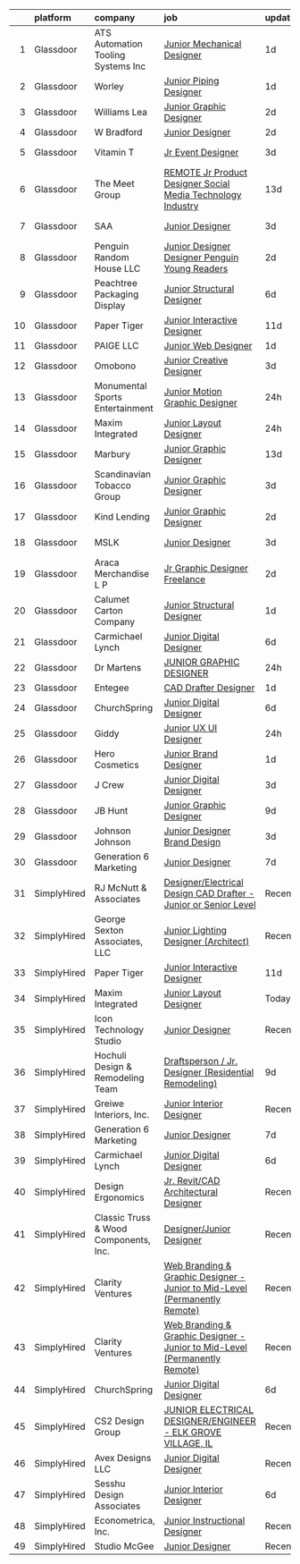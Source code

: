 

|    | platform    | company                               | job                                                                                                                                                                                                                                                                                                                                                                                                                                                                                                                                                                                                                                                                                                                                                                                                                                                                                                                                                                                                                                                                                                                                       | update_time   | location              |
|---:|:------------|:--------------------------------------|:------------------------------------------------------------------------------------------------------------------------------------------------------------------------------------------------------------------------------------------------------------------------------------------------------------------------------------------------------------------------------------------------------------------------------------------------------------------------------------------------------------------------------------------------------------------------------------------------------------------------------------------------------------------------------------------------------------------------------------------------------------------------------------------------------------------------------------------------------------------------------------------------------------------------------------------------------------------------------------------------------------------------------------------------------------------------------------------------------------------------------------------|:--------------|:----------------------|
|  1 | Glassdoor   | ATS Automation Tooling Systems Inc    | [Junior Mechanical Designer](https://www.glassdoor.com/partner/jobListing.htm?pos=130&ao=1136043&s=58&guid=00000181b88edc2f8668b389bbb33732&src=GD_JOB_AD&t=SR&vt=w&cs=1_bbb4071b&cb=1656658779488&jobListingId=1007971279461&jrtk=3-0-1g6s8tn2gk27i801-1g6s8tn312ea2000-5bdaf64f0475c832-)                                                                                                                                                                                                                                                                                                                                                                                                                                                                                                                                                                                                                                                                                                                                                                                                                                               | 1d            | Wixom, MI             |
|  2 | Glassdoor   | Worley                                | [Junior Piping Designer](https://www.glassdoor.com/partner/jobListing.htm?pos=115&ao=1136043&s=58&guid=00000181b88edc2f8668b389bbb33732&src=GD_JOB_AD&t=SR&vt=w&cs=1_150af23b&cb=1656658779483&jobListingId=1007971397513&jrtk=3-0-1g6s8tn2gk27i801-1g6s8tn312ea2000-c35bde5907f6bcea-)                                                                                                                                                                                                                                                                                                                                                                                                                                                                                                                                                                                                                                                                                                                                                                                                                                                   | 1d            | Elkview, WV           |
|  3 | Glassdoor   | Williams Lea                          | [Junior Graphic Designer](https://www.glassdoor.com/partner/jobListing.htm?pos=104&ao=1110586&s=58&guid=00000181b88edc2f8668b389bbb33732&src=GD_JOB_AD&t=SR&vt=w&cs=1_d4aeb66a&cb=1656658779482&jobListingId=1007969808757&cpc=C891152315FA1AD8&jrtk=3-0-1g6s8tn2gk27i801-1g6s8tn312ea2000-053d4a47694d9499--6NYlbfkN0Afw57Q_E86u0n5pDRa3a1ggl-5Y7CLs5OS8nOb7Upq0HshX7XhsFt-2pElKuJrb7zKk3yROsWDbkyHDyRVqytGe8DvKkNZlV7bY55yCgphnPG8le7go8oN4MJFO_zmXFZcVFWRucrqonM9smp3lio9p6vFvBXrzlz2NPL1TbMx7TphFZlGxdalqnXuU3_WzdjlxS9qjWJ7wyGG6N_qFtKqn-Dkh1CeiWY71Islz68dbjqyjAjjL5jrx7W1sGTQsytel9u3sV2epj8CREh8ryAlj2rbXym81at4gQSJv-pAJe1iFKQKFW6KuyU-G1H-TCd4B8FVCYlOVbVr4JXjdrNLqz_K1HZ6MCL0CWV0RbhG_oFeldRqTd3iJuLlJRG40LAWJivdzUOK9QEIMZB6aS2mNTdqyqg7pIB2NcEuIQX2_QmLCMBeQqt319rTAkuYaaxfvYEY3nB4iJq-57g1XQZGcNLCTLklXs--tgfvXk6oFjSynmHPAJJLueE5VYICie7dv56DqIq67HO89XMrj5rFlf-y29OTk5kDNIGt-e6WTxy_Z3oQyq7SCLvyQOeWsPMifQmQQTcVsaYy8tJZaLtGcu0mRJXOOK7GSEctLi60pH53WHnX53rr0kwVPa1R9DtvVHWEwNmfKZgOwkUfuOUKmrIRVQDTlwNzPnlbq2zF6De6Ycx7ZO7nKnDH9n0ZEEBLa8NqDEf9_Z5j6nKB4eGBMTw2NMM8hIi9RPaqeTWxolR1ITRn6dDKJzgPyW_-KwizSRt2yKleUw%3D%3D) | 2d            | New York, NY          |
|  4 | Glassdoor   | W Bradford                            | [Junior Designer](https://www.glassdoor.com/partner/jobListing.htm?pos=125&ao=1136043&s=58&guid=00000181b88edc2f8668b389bbb33732&src=GD_JOB_AD&t=SR&vt=w&ea=1&cs=1_750d91b6&cb=1656658779484&jobListingId=1007968069619&jrtk=3-0-1g6s8tn2gk27i801-1g6s8tn312ea2000-4db79f6b5a11464b-)                                                                                                                                                                                                                                                                                                                                                                                                                                                                                                                                                                                                                                                                                                                                                                                                                                                     | 2d            | Cincinnati, OH        |
|  5 | Glassdoor   | Vitamin T                             | [Jr  Event Designer](https://www.glassdoor.com/partner/jobListing.htm?pos=106&ao=1110586&s=58&guid=00000181b88edc2f8668b389bbb33732&src=GD_JOB_AD&t=SR&vt=w&cs=1_47669ae4&cb=1656658779482&jobListingId=1007966840939&cpc=F4EED0218A761C36&jrtk=3-0-1g6s8tn2gk27i801-1g6s8tn312ea2000-73ef7c449f15f98a--6NYlbfkN0DMrcEu7yrtATojKJA7cEzGQ3FdRGWLh0CZQInL4ECGI6k5tN82kdM0cJmh4vC7GgicCuPW6XhUvXGqpZsTiiUvK_vj0bmj24rbEeNceCgDIVuKb87Yw3Eo_TnZWk0BF3zLvJaJrgQkUaklOQOeKiuD0Io93IwNCbU0c7KOHzpFUAFZX8jUPDlmP5iOqLhz4ngYcNn53i91u2ZmbFWLFmbpjK8s_rVo4wGYxQhzz_ZJZSbMnwdxEoVz9gZ-Ua1Ts_A6v1Wyq1gDklzOpVLcpMq9GRYPRpX0nFg3t6bbnPqubnwj8tEXSlCpVa6xPVGi1cqP5r-9Dwq0W1-Gd1WmmKDKukA6aJ46xFSnt3IJAPaaCWTV6wh722OqX47xSlkjqBoeXH-FA2FO6Dt2xGjRDTkvI68ieQzrc8Ol0ZzNXoRkMXRjBv9soHlFpT3Vds5Gnfcu7h-gx8Vf69sJte2QVjRzDcEM13UrejY%3D)                                                                                                                                                                                                                                                                                                                    | 3d            | San Francisco, CA     |
|  6 | Glassdoor   | The Meet Group                        | [REMOTE  Jr  Product Designer  Social Media Technology Industry ](https://www.glassdoor.com/partner/jobListing.htm?pos=124&ao=1136043&s=58&guid=00000181b88edc2f8668b389bbb33732&src=GD_JOB_AD&t=SR&vt=w&cs=1_96a80a0f&cb=1656658779484&jobListingId=1007947488664&jrtk=3-0-1g6s8tn2gk27i801-1g6s8tn312ea2000-c15c92131ec889ec-)                                                                                                                                                                                                                                                                                                                                                                                                                                                                                                                                                                                                                                                                                                                                                                                                          | 13d           | Remote                |
|  7 | Glassdoor   | SAA                                   | [Junior Designer](https://www.glassdoor.com/partner/jobListing.htm?pos=105&ao=1110586&s=58&guid=00000181b88edc2f8668b389bbb33732&src=GD_JOB_AD&t=SR&vt=w&ea=1&cs=1_e8085c6f&cb=1656658779483&jobListingId=1007967695526&cpc=8795CF9063CD573D&jrtk=3-0-1g6s8tn2gk27i801-1g6s8tn312ea2000-3cf715986a40b20d--6NYlbfkN0CcfIcUGb3A0nixW3AhtVBC6rKJmMve5SIA5JEWz5PBM_sJGoLvqM6eJT4Am8ntRbg95zQNfbh-v7sQRTkq0wDuVlnOxNC-x8AMx43WnOuhC1HBsLhHVMWUVNI2q2WLi2O0pHJ1lIEpQxDkexutIaVOZMnzUE8mWrbHHPIsjgil0PxqTF1-F_lTBNkBkd3bcezTf8y8WBP-6TRHiWwnyKeKZZtgqNmFdThyUGiWjQEL7cJ8mK_x6f359x0kB08IreX1fa87kvFUZJmicU1kLUBiV2bVdbFpXKzD8XvnkFhCsSnEpA5EJS5hsxN9OL8lBTG3i-7xyRtnOAjDmdKZ6UMvREfLcOaMTEMiRj6b_f94In4p0U6dDFd5tZSOZFl8NTurcI_xedBLA3-EL1aAQaALmVY1ElDQQqmimWr3zbGHSns0r60JpRcyOHRirZ74lSjLm5Hk9B2I8jnKlitymXjr2BGrzawHld2MUSz06us32gn-JN3LazmBHiE0EmHHvyxlTvW5DmtgZGMO_zjYKyuRbTFeGRHMjk3lQBoNKMe8o47Gi6-hqS9UMKO-Az0xHU0%3D)                                                                                                                                                                                                                  | 3d            | Los Angeles, CA       |
|  8 | Glassdoor   | Penguin Random House LLC              | [Junior Designer Designer  Penguin Young Readers](https://www.glassdoor.com/partner/jobListing.htm?pos=123&ao=1136043&s=58&guid=00000181b88edc2f8668b389bbb33732&src=GD_JOB_AD&t=SR&vt=w&cs=1_1b34aa01&cb=1656658779484&jobListingId=1007969137153&jrtk=3-0-1g6s8tn2gk27i801-1g6s8tn312ea2000-604497fa26e7a041-)                                                                                                                                                                                                                                                                                                                                                                                                                                                                                                                                                                                                                                                                                                                                                                                                                          | 2d            | New York, NY          |
|  9 | Glassdoor   | Peachtree Packaging   Display         | [Junior Structural Designer](https://www.glassdoor.com/partner/jobListing.htm?pos=128&ao=1136043&s=58&guid=00000181b88edc2f8668b389bbb33732&src=GD_JOB_AD&t=SR&vt=w&ea=1&cs=1_8efaead2&cb=1656658779488&jobListingId=1007962470076&jrtk=3-0-1g6s8tn2gk27i801-1g6s8tn312ea2000-41f1267be9be6801-)                                                                                                                                                                                                                                                                                                                                                                                                                                                                                                                                                                                                                                                                                                                                                                                                                                          | 6d            | Lawrenceville, GA     |
| 10 | Glassdoor   | Paper Tiger                           | [Junior Interactive Designer](https://www.glassdoor.com/partner/jobListing.htm?pos=108&ao=1136043&s=58&guid=00000181b88edc2f8668b389bbb33732&src=GD_JOB_AD&t=SR&vt=w&ea=1&cs=1_e17972c0&cb=1656658779483&jobListingId=1007950770139&jrtk=3-0-1g6s8tn2gk27i801-1g6s8tn312ea2000-2bf26a82ae93c82d-)                                                                                                                                                                                                                                                                                                                                                                                                                                                                                                                                                                                                                                                                                                                                                                                                                                         | 11d           | Remote                |
| 11 | Glassdoor   | PAIGE LLC                             | [Junior Web Designer](https://www.glassdoor.com/partner/jobListing.htm?pos=102&ao=1110586&s=58&guid=00000181b88edc2f8668b389bbb33732&src=GD_JOB_AD&t=SR&vt=w&ea=1&cs=1_4ef0f20f&cb=1656658779482&jobListingId=1007971053882&cpc=6FC5BA77C9A4CD78&jrtk=3-0-1g6s8tn2gk27i801-1g6s8tn312ea2000-73b2aa60a689d6f6--6NYlbfkN0Bcjj528Dy1LW3oL-pukkcHmmPA2V1efSVPw-U-M28mT0pKb21cFqvxPVrEIRVxEBhbQd3QSRAi2jQNRf5IL7_cEjc5D_7M8vAuWiMJDrdA15UMknI95OR4HQP9MzjY1YAPT6dz_nY7JL7qZAFuvwxHi-rv1yNmZdRVPc23TLlp1obOFdmjF1WNcay7jj39QxXqV1HJLicKOgU-WdD_ookfVnX9-2RyHoWb0VgmOZ7qPpmK6aJYPP0oiuMP_rLt8lnuD-07MZhu7beIJguQdb6oobHqXX-OyEtJoM-YPwTH81mM8HuuiesrhRPfQM27u9oBvKQEQq34DaN8y2-o-vtr9xFHUnFm84D41FMW67dIh_Yv1Y3DZtyc4sD-ZeK_jzpDarO1AtS0Ma7fmTyWMZUB7CrK2P0hkPRpOnPJIb57ZT5aryr-QEd8g82MhBNZWnSdGuOmgD_sB07C7TbxvSWjtu-kubc-FkuTsoaWC-aA7dwNw81sSayNHrly-ofqPZk%3D)                                                                                                                                                                                                                                                                              | 1d            | California            |
| 12 | Glassdoor   | Omobono                               | [Junior Creative Designer](https://www.glassdoor.com/partner/jobListing.htm?pos=121&ao=1136043&s=58&guid=00000181b88edc2f8668b389bbb33732&src=GD_JOB_AD&t=SR&vt=w&ea=1&cs=1_c5ba0c98&cb=1656658779484&jobListingId=1007966621549&jrtk=3-0-1g6s8tn2gk27i801-1g6s8tn312ea2000-8ace7a9fc7ba684c-)                                                                                                                                                                                                                                                                                                                                                                                                                                                                                                                                                                                                                                                                                                                                                                                                                                            | 3d            | Seattle, WA           |
| 13 | Glassdoor   | Monumental Sports   Entertainment     | [Junior Motion Graphic Designer](https://www.glassdoor.com/partner/jobListing.htm?pos=117&ao=1136043&s=58&guid=00000181b88edc2f8668b389bbb33732&src=GD_JOB_AD&t=SR&vt=w&cs=1_3f56288e&cb=1656658779483&jobListingId=1007973152283&jrtk=3-0-1g6s8tn2gk27i801-1g6s8tn312ea2000-f89fdc98d1257624-)                                                                                                                                                                                                                                                                                                                                                                                                                                                                                                                                                                                                                                                                                                                                                                                                                                           | 24h           | Washington, DC        |
| 14 | Glassdoor   | Maxim Integrated                      | [Junior Layout Designer](https://www.glassdoor.com/partner/jobListing.htm?pos=119&ao=1136043&s=58&guid=00000181b88edc2f8668b389bbb33732&src=GD_JOB_AD&t=SR&vt=w&cs=1_df9509f5&cb=1656658779483&jobListingId=1007973669126&jrtk=3-0-1g6s8tn2gk27i801-1g6s8tn312ea2000-58d2b0aa41523136-)                                                                                                                                                                                                                                                                                                                                                                                                                                                                                                                                                                                                                                                                                                                                                                                                                                                   | 24h           | Chandler, AZ          |
| 15 | Glassdoor   | Marbury                               | [Junior Graphic Designer](https://www.glassdoor.com/partner/jobListing.htm?pos=113&ao=1136043&s=58&guid=00000181b88edc2f8668b389bbb33732&src=GD_JOB_AD&t=SR&vt=w&ea=1&cs=1_640fc269&cb=1656658779483&jobListingId=1007947966367&jrtk=3-0-1g6s8tn2gk27i801-1g6s8tn312ea2000-265648219fb521ff-)                                                                                                                                                                                                                                                                                                                                                                                                                                                                                                                                                                                                                                                                                                                                                                                                                                             | 13d           | Remote                |
| 16 | Glassdoor   | Scandinavian Tobacco Group            | [Junior Graphic Designer](https://www.glassdoor.com/partner/jobListing.htm?pos=126&ao=1136043&s=58&guid=00000181b88edc2f8668b389bbb33732&src=GD_JOB_AD&t=SR&vt=w&cs=1_26a6da03&cb=1656658779488&jobListingId=1007965825172&jrtk=3-0-1g6s8tn2gk27i801-1g6s8tn312ea2000-e690ee95a8f8066f-)                                                                                                                                                                                                                                                                                                                                                                                                                                                                                                                                                                                                                                                                                                                                                                                                                                                  | 3d            | Bethlehem, PA         |
| 17 | Glassdoor   | Kind Lending                          | [Junior Graphic Designer](https://www.glassdoor.com/partner/jobListing.htm?pos=116&ao=1136043&s=58&guid=00000181b88edc2f8668b389bbb33732&src=GD_JOB_AD&t=SR&vt=w&ea=1&cs=1_3373a976&cb=1656658779483&jobListingId=1007969480225&jrtk=3-0-1g6s8tn2gk27i801-1g6s8tn312ea2000-336e2fe3c8f2b2b1-)                                                                                                                                                                                                                                                                                                                                                                                                                                                                                                                                                                                                                                                                                                                                                                                                                                             | 2d            | Santa Ana, CA         |
| 18 | Glassdoor   | MSLK                                  | [Junior Designer](https://www.glassdoor.com/partner/jobListing.htm?pos=127&ao=1136043&s=58&guid=00000181b88edc2f8668b389bbb33732&src=GD_JOB_AD&t=SR&vt=w&cs=1_0b788384&cb=1656658779488&jobListingId=1007967402930&jrtk=3-0-1g6s8tn2gk27i801-1g6s8tn312ea2000-7b32beeacec3ec42-)                                                                                                                                                                                                                                                                                                                                                                                                                                                                                                                                                                                                                                                                                                                                                                                                                                                          | 3d            | Queens Village, NY    |
| 19 | Glassdoor   | Araca Merchandise L P                 | [Jr  Graphic Designer   Freelance](https://www.glassdoor.com/partner/jobListing.htm?pos=103&ao=1110586&s=58&guid=00000181b88edc2f8668b389bbb33732&src=GD_JOB_AD&t=SR&vt=w&ea=1&cs=1_f631ee3b&cb=1656658779482&jobListingId=1007969224262&cpc=8795CF9063CD573D&jrtk=3-0-1g6s8tn2gk27i801-1g6s8tn312ea2000-4f202b68e8795897--6NYlbfkN0C5jinrRu9OFhzXOfMFG0wpnKYKfiIowwwIeRu8MnNJgc43Lf5OFtMVXfVG-wWgMYDgDAzBkjvsXjKsXQ7SrSkLqya4QFyStzmb1_W01uclnUgAK8sxOWNnjIF6s-qGzhS7Kc8xXrWAM7esJsagZJAwRebVVFNtMgVKaja0ngpl7nMb2LUak-EunU9xgPdp0sG6esuZBlE7LZFfOhy2py8M0ggiP3y3Lz1UFkMLk6_i0f_OT8vaEgMtV0ZPIKBh0Syqyx8gToquWNHfPFyZpRqpk4MlsV5S1vBWCmgA6b98bb2QO35X5NIEI3o6QsPfbb2daRs8i3ucpn_vC_BGVrVgFewuENd5Cm3BLA3ISjD8mLcivQt47bimMlQTtw8dwBQ485HYG_p1z45gDiQzh0uAYPztPN4SYw0mhCdjy4MKjdBHkbJAII7RcAq1gNMPukbc4iFHYcwmjD7J2pAbZmaX6_gxSbYX0ELOUv_yV4sSXGU2MfTfku6CR4fpS7hV5do%3D)                                                                                                                                                                                                                                                                 | 2d            | Remote                |
| 20 | Glassdoor   | Calumet Carton Company                | [Junior Structural Designer](https://www.glassdoor.com/partner/jobListing.htm?pos=129&ao=1136043&s=58&guid=00000181b88edc2f8668b389bbb33732&src=GD_JOB_AD&t=SR&vt=w&ea=1&cs=1_cf548301&cb=1656658779488&jobListingId=1007972179411&jrtk=3-0-1g6s8tn2gk27i801-1g6s8tn312ea2000-8ebcc91e9110c322-)                                                                                                                                                                                                                                                                                                                                                                                                                                                                                                                                                                                                                                                                                                                                                                                                                                          | 1d            | South Holland, IL     |
| 21 | Glassdoor   | Carmichael Lynch                      | [Junior Digital Designer](https://www.glassdoor.com/partner/jobListing.htm?pos=118&ao=1136043&s=58&guid=00000181b88edc2f8668b389bbb33732&src=GD_JOB_AD&t=SR&vt=w&ea=1&cs=1_e870c2b2&cb=1656658779483&jobListingId=1007962826978&jrtk=3-0-1g6s8tn2gk27i801-1g6s8tn312ea2000-4dae77b61d00ab72-)                                                                                                                                                                                                                                                                                                                                                                                                                                                                                                                                                                                                                                                                                                                                                                                                                                             | 6d            | Minneapolis, MN       |
| 22 | Glassdoor   | Dr Martens                            | [JUNIOR GRAPHIC DESIGNER](https://www.glassdoor.com/partner/jobListing.htm?pos=112&ao=1136043&s=58&guid=00000181b88edc2f8668b389bbb33732&src=GD_JOB_AD&t=SR&vt=w&cs=1_72bfd8da&cb=1656658779483&jobListingId=1007974505142&jrtk=3-0-1g6s8tn2gk27i801-1g6s8tn312ea2000-2b004fca8cf1194b-)                                                                                                                                                                                                                                                                                                                                                                                                                                                                                                                                                                                                                                                                                                                                                                                                                                                  | 24h           | Remote                |
| 23 | Glassdoor   | Entegee                               | [CAD Drafter Designer](https://www.glassdoor.com/partner/jobListing.htm?pos=107&ao=1110586&s=58&guid=00000181b88edc2f8668b389bbb33732&src=GD_JOB_AD&t=SR&vt=w&ea=1&cs=1_b3eb1d44&cb=1656658779483&jobListingId=1007970553567&cpc=334ABAF5D42DC775&jrtk=3-0-1g6s8tn2gk27i801-1g6s8tn312ea2000-6b373fc56484227b--6NYlbfkN0D6OzZjpD_hbicRkMZwNNvvxSeL23iIfvaC4EytleQ8zDIpz0YQ5KbISa7_Zvw6kCyJPzeZ9G--z2HMybb7Y0buUJ7w528v5A8KWpqNctN9GbKjAD2nzY1LlGgDiAPRTOwmNg7SmtEJayfs65DBurqqLpeAvMRIDqKUWNBkQ6bDJZLp_GNFxdFuqtdihKd3jci9QqsK08c9HEkIyJykkKOvGr6YYEH7FbmiDGFIQVPiN90raXEpXmSlBbTHUZDfvpuD6iaoH8a1u0qpvwSFUPtMf5qvmr_bG9upucGeZjO_TATU-ate4xXRaRYg4RJ01KeGMXpvKJu9cSorm3ItFeNBw3IK5G_zGQ3OphuXNRFCacvNvAvd_65UcMyqzvVk7n9AN6nBHAefGk3pmhcOm9OGDJWsf4GLGbOoLa5CbsDkQUYLGww2zyvQOKBK5yJn2DBEc32in6TLbKdzVIvIhXotjB1ty_SxuBUOFtw7ylJhq1R6BDbsvzBtieCfHwMNmPWRO1lV-NP6sg%3D%3D)                                                                                                                                                                                                                                                               | 1d            | Erie, PA              |
| 24 | Glassdoor   | ChurchSpring                          | [Junior Digital Designer](https://www.glassdoor.com/partner/jobListing.htm?pos=120&ao=1136043&s=58&guid=00000181b88edc2f8668b389bbb33732&src=GD_JOB_AD&t=SR&vt=w&ea=1&cs=1_3592383f&cb=1656658779484&jobListingId=1007961741486&jrtk=3-0-1g6s8tn2gk27i801-1g6s8tn312ea2000-7ddb821e6466d333-)                                                                                                                                                                                                                                                                                                                                                                                                                                                                                                                                                                                                                                                                                                                                                                                                                                             | 6d            | Remote                |
| 25 | Glassdoor   | Giddy                                 | [Junior UX UI Designer](https://www.glassdoor.com/partner/jobListing.htm?pos=101&ao=1110586&s=58&guid=00000181b88edc2f8668b389bbb33732&src=GD_JOB_AD&t=SR&vt=w&ea=1&cs=1_95766ddb&cb=1656658779482&jobListingId=1007974416848&cpc=F7A2269C793D5877&jrtk=3-0-1g6s8tn2gk27i801-1g6s8tn312ea2000-37bef5c72a8bb29e--6NYlbfkN0Cd5ZvLdai7cR0fypH5_WiGezUQesq24dbKuF0ly35ya5O8NkFj-qrj8XZyDksVYBFPi_n_eZVQdNqys6-ufGkme5U0mHjLoNCIGy5tKdpSldeK6Go227e9-x-9F5fOrRO6dNEhYIFrR0VzmZG6K2cQQy5ahzthntg1IFxfrDsFIsjYWARHQx30jxQVeeoH4QrpoTVHcCRR886xKOfvBj3sYQtKu7KOoNM6fkJGhrbBJlKFIgMOcIfDCgZZvEvlGh9MA7KJQRN8RZhM7VbcV35LR2NwaUWuWxRWEvaTkC5H6RjFTxct6OCkyBJan342pak3ST0foFIn1ZbOFEFXE321D7elseHj-4geaPNpmaVPq2563GUcjSejzG7TliZd5GOueNPTWrEukRY8rCVR5y9uhB4XQzUhCzjs8oT21QkmoHHQuQ2cUjGBG2irTBX1tg7Uqh2RwXMg_4s7QE9GDmYz1zy0sVSjk9mM1Wk1ron7ePlx3wkiLKMgcL4zBBaPSwWCh0Dn90jayw%3D%3D)                                                                                                                                                                                                                                                              | 24h           | Austin, TX            |
| 26 | Glassdoor   | Hero Cosmetics                        | [Junior Brand Designer](https://www.glassdoor.com/partner/jobListing.htm?pos=110&ao=1136043&s=58&guid=00000181b88edc2f8668b389bbb33732&src=GD_JOB_AD&t=SR&vt=w&ea=1&cs=1_e6efc403&cb=1656658779483&jobListingId=1007970799759&jrtk=3-0-1g6s8tn2gk27i801-1g6s8tn312ea2000-cb277676e876532e-)                                                                                                                                                                                                                                                                                                                                                                                                                                                                                                                                                                                                                                                                                                                                                                                                                                               | 1d            | New York, NY          |
| 27 | Glassdoor   | J Crew                                | [Junior Digital Designer](https://www.glassdoor.com/partner/jobListing.htm?pos=114&ao=1136043&s=58&guid=00000181b88edc2f8668b389bbb33732&src=GD_JOB_AD&t=SR&vt=w&cs=1_42f61383&cb=1656658779483&jobListingId=1007966759643&jrtk=3-0-1g6s8tn2gk27i801-1g6s8tn312ea2000-27e5eb3ffef4419a-)                                                                                                                                                                                                                                                                                                                                                                                                                                                                                                                                                                                                                                                                                                                                                                                                                                                  | 3d            | New York, NY          |
| 28 | Glassdoor   | JB Hunt                               | [Junior Graphic Designer](https://www.glassdoor.com/partner/jobListing.htm?pos=122&ao=1136043&s=58&guid=00000181b88edc2f8668b389bbb33732&src=GD_JOB_AD&t=SR&vt=w&cs=1_d1949376&cb=1656658779484&jobListingId=1007953788701&jrtk=3-0-1g6s8tn2gk27i801-1g6s8tn312ea2000-40e6970929044d6c-)                                                                                                                                                                                                                                                                                                                                                                                                                                                                                                                                                                                                                                                                                                                                                                                                                                                  | 9d            | Lowell, AR            |
| 29 | Glassdoor   | Johnson   Johnson                     | [Junior Designer  Brand Design](https://www.glassdoor.com/partner/jobListing.htm?pos=111&ao=1136043&s=58&guid=00000181b88edc2f8668b389bbb33732&src=GD_JOB_AD&t=SR&vt=w&cs=1_5eabf3fb&cb=1656658779483&jobListingId=1007967266136&jrtk=3-0-1g6s8tn2gk27i801-1g6s8tn312ea2000-d3de44192c21625c-)                                                                                                                                                                                                                                                                                                                                                                                                                                                                                                                                                                                                                                                                                                                                                                                                                                            | 3d            | New York, NY          |
| 30 | Glassdoor   | Generation 6 Marketing                | [Junior Designer](https://www.glassdoor.com/partner/jobListing.htm?pos=109&ao=1136043&s=58&guid=00000181b88edc2f8668b389bbb33732&src=GD_JOB_AD&t=SR&vt=w&ea=1&cs=1_3612bf2e&cb=1656658779483&jobListingId=1007960350799&jrtk=3-0-1g6s8tn2gk27i801-1g6s8tn312ea2000-18d05a2e8745ab74-)                                                                                                                                                                                                                                                                                                                                                                                                                                                                                                                                                                                                                                                                                                                                                                                                                                                     | 7d            | Remote                |
| 31 | SimplyHired | RJ McNutt & Associates                | [Designer/Electrical Design CAD Drafter - Junior or Senior Level](https://www.simplyhired.com/job/ALiNKcv0VL30dZaAeAIQJto3972hH97w92zLM0j2TBwSBeFuny6lOQ?q=junior+designer)                                                                                                                                                                                                                                                                                                                                                                                                                                                                                                                                                                                                                                                                                                                                                                                                                                                                                                                                                               | Recently      | Greeley, CO           |
| 32 | SimplyHired | George Sexton Associates, LLC         | [Junior Lighting Designer (Architect)](https://www.simplyhired.com/job/AvY5O2vUVtgZoV_XxEtKE_EknJK6Sh3oqrA0G_5_NA63TrJEVjGWFA?q=junior+designer)                                                                                                                                                                                                                                                                                                                                                                                                                                                                                                                                                                                                                                                                                                                                                                                                                                                                                                                                                                                          | Recently      | Washington, DC        |
| 33 | SimplyHired | Paper Tiger                           | [Junior Interactive Designer](https://www.simplyhired.com/job/inL5mkjzucInfXLLa2LZAblRaZQPozrVk8BeqyHFqEYiTuY9DmT5fA?q=junior+designer)                                                                                                                                                                                                                                                                                                                                                                                                                                                                                                                                                                                                                                                                                                                                                                                                                                                                                                                                                                                                   | 11d           | Remote                |
| 34 | SimplyHired | Maxim Integrated                      | [Junior Layout Designer](https://www.simplyhired.com/job/Tq0RW93U8wt6I2JMioh_OmsyTE7YZYw14f5gQM9Ugd21Ma5ghYAM-w?q=junior+designer)                                                                                                                                                                                                                                                                                                                                                                                                                                                                                                                                                                                                                                                                                                                                                                                                                                                                                                                                                                                                        | Today         | Chandler, AZ          |
| 35 | SimplyHired | Icon Technology Studio                | [Junior Designer](https://www.simplyhired.com/job/_3C2yR5dEy0-38jNSdD_lwNyhWtDIhTSqlGV49tiiaV4KHnkc7uBsw?q=junior+designer)                                                                                                                                                                                                                                                                                                                                                                                                                                                                                                                                                                                                                                                                                                                                                                                                                                                                                                                                                                                                               | Recently      | Remote                |
| 36 | SimplyHired | Hochuli Design & Remodeling Team      | [Draftsperson / Jr. Designer (Residential Remodeling)](https://www.simplyhired.com/job/OJdOhQ2Dmh4WivCHeWpXPuX8xbnKmwiKriR8zxrlrgveRdbR0jRZNw?q=junior+designer)                                                                                                                                                                                                                                                                                                                                                                                                                                                                                                                                                                                                                                                                                                                                                                                                                                                                                                                                                                          | 9d            | Arizona               |
| 37 | SimplyHired | Greiwe Interiors, Inc.                | [Junior Interior Designer](https://www.simplyhired.com/job/UDsuRSypSKQfltzbasa3w0rMr4htIPVArX1GgzyIqbvP4ubBg7TK9g?q=junior+designer)                                                                                                                                                                                                                                                                                                                                                                                                                                                                                                                                                                                                                                                                                                                                                                                                                                                                                                                                                                                                      | Recently      | Cincinnati, OH        |
| 38 | SimplyHired | Generation 6 Marketing                | [Junior Designer](https://www.simplyhired.com/job/FkJaMbf-3MX3l4OqrQAVUz7gxn1SxVwoXVI0LJgL6eEKiWBB2npR7g?q=junior+designer)                                                                                                                                                                                                                                                                                                                                                                                                                                                                                                                                                                                                                                                                                                                                                                                                                                                                                                                                                                                                               | 7d            | Remote                |
| 39 | SimplyHired | Carmichael Lynch                      | [Junior Digital Designer](https://www.simplyhired.com/job/MjXGHFsXfnoP_YRgvcLPctr9XxL-TUFmDxvSuesUj190FJP_tJ4asA?q=junior+designer)                                                                                                                                                                                                                                                                                                                                                                                                                                                                                                                                                                                                                                                                                                                                                                                                                                                                                                                                                                                                       | 6d            | Minneapolis, MN       |
| 40 | SimplyHired | Design Ergonomics                     | [Jr. Revit/CAD Architectural Designer](https://www.simplyhired.com/job/vALSwbc074iJ6CuqZVpoNo7oxSbm0chbGHQEoIWHTRW4m4zjbnB2iA?q=junior+designer)                                                                                                                                                                                                                                                                                                                                                                                                                                                                                                                                                                                                                                                                                                                                                                                                                                                                                                                                                                                          | Recently      | Fall River, MA        |
| 41 | SimplyHired | Classic Truss & Wood Components, Inc. | [Designer/Junior Designer](https://www.simplyhired.com/job/FGqsakCnujAqK9zJ0Rb0LjxcM6RXSGOEWIGiN4Zx0Ovay5aTpq7k7Q?q=junior+designer)                                                                                                                                                                                                                                                                                                                                                                                                                                                                                                                                                                                                                                                                                                                                                                                                                                                                                                                                                                                                      | Recently      | Clarksville, IN       |
| 42 | SimplyHired | Clarity Ventures                      | [Web Branding & Graphic Designer - Junior to Mid-Level (Permanently Remote)](https://www.simplyhired.com/job/NSvGg444tfzIgmP70scztXxSSu9ad0gcK5THENr96NzNpbe-tUM71g?q=junior+designer)                                                                                                                                                                                                                                                                                                                                                                                                                                                                                                                                                                                                                                                                                                                                                                                                                                                                                                                                                    | Recently      | Remote                |
| 43 | SimplyHired | Clarity Ventures                      | [Web Branding & Graphic Designer - Junior to Mid-Level (Permanently Remote)](https://www.simplyhired.com/job/NSvGg444tfzIgmP70scztXxSSu9ad0gcK5THENr96NzNpbe-tUM71g?q=junior+designer)                                                                                                                                                                                                                                                                                                                                                                                                                                                                                                                                                                                                                                                                                                                                                                                                                                                                                                                                                    | Recently      | Remote                |
| 44 | SimplyHired | ChurchSpring                          | [Junior Digital Designer](https://www.simplyhired.com/job/8NJmTABuGgYobc7cHwzfvWYHi5qQHS0dCDUQky0ME1QuNsihzqKypQ?q=junior+designer)                                                                                                                                                                                                                                                                                                                                                                                                                                                                                                                                                                                                                                                                                                                                                                                                                                                                                                                                                                                                       | 6d            | Remote                |
| 45 | SimplyHired | CS2 Design Group                      | [JUNIOR ELECTRICAL DESIGNER/ENGINEER - ELK GROVE VILLAGE, IL](https://www.simplyhired.com/job/y9ew1R8PjP1uyTKmFtbj0aT2N90w88VSjnK01zrdc9zMAlJMV0G_RA?q=junior+designer)                                                                                                                                                                                                                                                                                                                                                                                                                                                                                                                                                                                                                                                                                                                                                                                                                                                                                                                                                                   | Recently      | Elk Grove Village, IL |
| 46 | SimplyHired | Avex Designs LLC                      | [Junior Digital Designer](https://www.simplyhired.com/job/-74LSMpVWwq90Q0qk7gYmaLHecG-Fj01940sPSsfvVIRck3_Oo97mg?q=junior+designer)                                                                                                                                                                                                                                                                                                                                                                                                                                                                                                                                                                                                                                                                                                                                                                                                                                                                                                                                                                                                       | Recently      | Remote                |
| 47 | SimplyHired | Sesshu Design Associates              | [Junior Interior Designer](https://www.simplyhired.com/job/Oh8IWmWGk2zodNBlFm1k5_Oh_uVzTZI9qQyCOvYE8EXWlC6lzNvGQg?q=junior+designer)                                                                                                                                                                                                                                                                                                                                                                                                                                                                                                                                                                                                                                                                                                                                                                                                                                                                                                                                                                                                      | 6d            | Scottsdale, AZ        |
| 48 | SimplyHired | Econometrica, Inc.                    | [Junior Instructional Designer](https://www.simplyhired.com/job/bFn8JesEOf7Kqn6djirOj3HE1sMDsj6fzTfCq8Do7Hz5iu7lAGfdWg?q=junior+designer)                                                                                                                                                                                                                                                                                                                                                                                                                                                                                                                                                                                                                                                                                                                                                                                                                                                                                                                                                                                                 | Recently      | Remote                |
| 49 | SimplyHired | Studio McGee                          | [Junior Designer](https://www.simplyhired.com/job/Tph0kIEpx-kzY8n--eAE77kTmPdpAmCaDj72VTDFOpotCGnRab_A2A?q=junior+designer)                                                                                                                                                                                                                                                                                                                                                                                                                                                                                                                                                                                                                                                                                                                                                                                                                                                                                                                                                                                                               | Recently      | Draper, UT            |